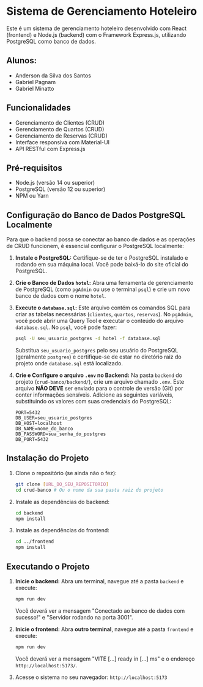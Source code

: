 # Sistema de Gerenciamento Hoteleiro

Este é um sistema de gerenciamento hoteleiro desenvolvido com React (frontend) e Node.js (backend) com o Framework Express.js, utilizando PostgreSQL como banco de dados.

## Alunos:
- Anderson da Silva dos Santos
- Gabriel Pagnam
- Gabriel Minatto

## Funcionalidades

- Gerenciamento de Clientes (CRUD)
- Gerenciamento de Quartos (CRUD)
- Gerenciamento de Reservas (CRUD)
- Interface responsiva com Material-UI
- API RESTful com Express.js

## Pré-requisitos

- Node.js (versão 14 ou superior)
- PostgreSQL (versão 12 ou superior)
- NPM ou Yarn

## Configuração do Banco de Dados PostgreSQL Localmente

Para que o backend possa se conectar ao banco de dados e as operações de CRUD funcionem, é essencial configurar o PostgreSQL localmente:

1.  **Instale o PostgreSQL:** Certifique-se de ter o PostgreSQL instalado e rodando em sua máquina local. Você pode baixá-lo do site oficial do PostgreSQL.
2.  **Crie o Banco de Dados `hotel`:** Abra uma ferramenta de gerenciamento de PostgreSQL (como `pgAdmin` ou use o terminal `psql`) e crie um novo banco de dados com o nome `hotel`.
3.  **Execute o `database.sql`:** Este arquivo contém os comandos SQL para criar as tabelas necessárias (`clientes`, `quartos`, `reservas`). No `pgAdmin`, você pode abrir uma Query Tool e executar o conteúdo do arquivo `database.sql`. No `psql`, você pode fazer:
    ```bash
    psql -U seu_usuario_postgres -d hotel -f database.sql
    ```
    Substitua `seu_usuario_postgres` pelo seu usuário do PostgreSQL (geralmente `postgres`) e certifique-se de estar no diretório raiz do projeto onde `database.sql` está localizado.
4.  **Crie e Configure o arquivo `.env` no Backend:** Na pasta `backend` do projeto (`crud-banco/backend/`), crie um arquivo chamado `.env`. Este arquivo **NÃO DEVE** ser enviado para o controle de versão (Git) por conter informações sensíveis. Adicione as seguintes variáveis, substituindo os valores com suas credenciais do PostgreSQL:

    ```env
    PORT=5432
    DB_USER=seu_usuario_postgres
    DB_HOST=localhost
    DB_NAME=nome_do_banco
    DB_PASSWORD=sua_senha_do_postgres
    DB_PORT=5432
    ```

## Instalação do Projeto

1.  Clone o repositório (se ainda não o fez):
    ```bash
    git clone [URL_DO_SEU_REPOSITORIO]
    cd crud-banco # Ou o nome da sua pasta raiz do projeto
    ```
2.  Instale as dependências do backend:
    ```bash
    cd backend
    npm install
    ```
3.  Instale as dependências do frontend:
    ```bash
    cd ../frontend
    npm install
    ```

## Executando o Projeto

1.  **Inicie o backend:**
    Abra um terminal, navegue até a pasta `backend` e execute:
    ```bash
    npm run dev
    ```
    Você deverá ver a mensagem "Conectado ao banco de dados com sucesso!" e "Servidor rodando na porta 3001".

2.  **Inicie o frontend:**
    Abra **outro terminal**, navegue até a pasta `frontend` e execute:
    ```bash
    npm run dev
    ```
    Você deverá ver a mensagem "VITE [...] ready in [...] ms" e o endereço `http://localhost:5173/`.

3.  Acesse o sistema no seu navegador: `http://localhost:5173`

